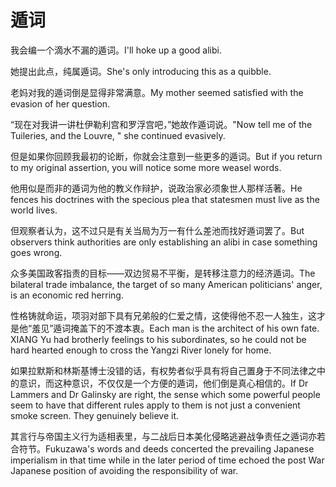 # 遁词

<p><span class="chinese">我会编一个滴水不漏的遁词。</span><span class="english">I'll hoke up a good alibi.</span></p>

<p><span class="chinese">她提出此点，纯属遁词。</span><span class="english">She's only introducing this as a quibble.</span></p>

<p><span class="chinese">老妈对我的遁词倒是显得非常满意。</span><span class="english">My  mother  seemed  satisfied  with  the  evasion  of  her  question.</span></p>

<p><span class="chinese">“现在对我讲一讲杜伊勒利宫和罗浮宫吧，”她故作遁词说。</span><span class="english">"Now tell me of the Tuileries, and the Louvre, " she continued evasively.</span></p>

<p><span class="chinese">但是如果你回顾我最初的论断，你就会注意到一些更多的遁词。</span><span class="english">But if you return to my original assertion, you will notice some more weasel words.</span></p>

<p><span class="chinese">他用似是而非的遁词为他的教义作辩护，说政治家必须象世人那样活著。</span><span class="english">He fences his doctrines with the specious plea that statesmen must live as the world lives.</span></p>

<p><span class="chinese">但观察者认为，这不过只是有关当局为万一有什么差池而找好遁词罢了。</span><span class="english">But observers think authorities are only establishing an alibi in case something goes wrong.</span></p>

<p><span class="chinese">众多美国政客指责的目标——双边贸易不平衡，是转移注意力的经济遁词。</span><span class="english">The bilateral trade imbalance, the target of so many American politicians' anger, is an economic red herring.</span></p>

<p><span class="chinese">性格铸就命运，项羽对部下具有兄弟般的仁爱之情，这使得他不忍一人独生，这才是他“羞见”遁词掩盖下的不渡本衷。</span><span class="english">Each man is the architect of his own fate. XIANG Yu had brotherly feelings to his subordinates, so he could not be hard hearted enough to cross the Yangzi River lonely for home.</span></p>

<p><span class="chinese">如果拉默斯和林斯基博士没错的话，有权势者似乎具有将自己置身于不同法律之中的意识，而这种意识，不仅仅是一个方便的遁词，他们倒是真心相信的。</span><span class="english">If Dr Lammers and Dr Galinsky are right, the sense which some powerful people seem to have that different rules apply to them is not just a convenient smoke screen. They genuinely believe it.</span></p>

<p><span class="chinese">其言行与帝国主义行为适相表里，与二战后日本美化侵略逃避战争责任之遁词亦若合符节。</span><span class="english">Fukuzawa's words and deeds concerted the prevailing Japanese imperialism in that time while in the later period of time echoed the post War Japanese position of avoiding the responsibility of war.</span></p>

